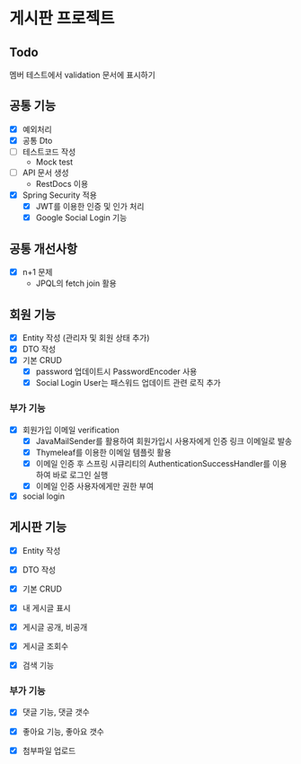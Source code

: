 # 게시판 프로젝트

## Todo
멤버 테스트에서 validation 문서에 표시하기

## 공통 기능
- [x] 예외처리
- [x] 공통 Dto
- [ ] 테스트코드 작성
  - Mock test
- [ ] API 문서 생성
  - RestDocs 이용
- [x] Spring Security 적용
  - [x] JWT를 이용한 인증 및 인가 처리
  - [x] Google Social Login 기능 

## 공통 개선사항
- [x] n+1 문제
  - JPQL의 fetch join 활용

## 회원 기능
- [x] Entity 작성
  (관리자 및 회원 상태 추가)
- [x] DTO 작성
- [x] 기본 CRUD
  - [x] password 업데이트시 PasswordEncoder 사용
  - [x] Social Login User는 패스워드 업데이트 관련 로직 추가

### 부가 기능
- [x] 회원가입 이메일 verification
  - [x] JavaMailSender를 활용하여 회원가입시 사용자에게 인증 링크 이메일로 발송  
  - [x] Thymeleaf를 이용한 이메일 템플릿 활용
  - [x] 이메일 인증 후 스프링 시큐리티의 AuthenticationSuccessHandler를 이용하여 바로 로그인 실행
  - [x] 이메일 인증 사용자에게만 권한 부여
- [x] social login

## 게시판 기능
- [x] Entity 작성
- [x] DTO 작성
- [x] 기본 CRUD
- [x] 내 게시글 표시
- [x] 게시글 공개, 비공개
- [x] 게시글 조회수
- [x] 검색 기능


### 부가 기능
- [x] 댓글 기능, 댓글 갯수
- [x] 좋아요 기능, 좋아요 갯수
- [x] 첨부파일 업로드


